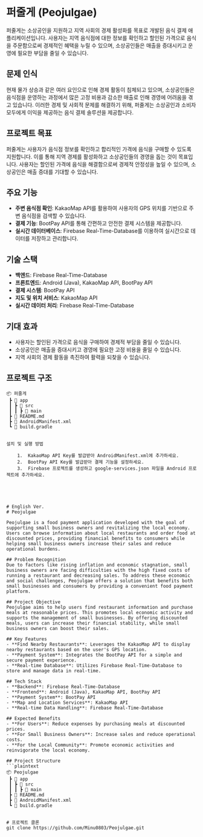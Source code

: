 # 퍼줄게 (Peojulgae)

퍼줄게는 소상공인을 지원하고 지역 사회의 경제 활성화를 목표로 개발된 음식 결제 애플리케이션입니다. 사용자는 지역 음식점에 대한 정보를 확인하고 할인된 가격으로 음식을 주문함으로써 경제적인 혜택을 누릴 수 있으며, 소상공인들은 매출을 증대시키고 운영에 필요한 부담을 줄일 수 있습니다.

## 문제 인식
현재 물가 상승과 같은 여러 요인으로 인해 경제 활동이 침체되고 있으며, 소상공인들은 음식점을 운영하는 과정에서 많은 고정 비용과 감소한 매출로 인해 경영에 어려움을 겪고 있습니다. 이러한 경제 및 사회적 문제를 해결하기 위해, 퍼줄게는 소상공인과 소비자 모두에게 이익을 제공하는 음식 결제 솔루션을 제공합니다.

## 프로젝트 목표
퍼줄게는 사용자가 음식점 정보를 확인하고 합리적인 가격에 음식을 구매할 수 있도록 지원합니다. 이를 통해 지역 경제를 활성화하고 소상공인들의 경영을 돕는 것이 목표입니다. 사용자는 할인된 가격에 음식을 해결함으로써 경제적 안정성을 높일 수 있으며, 소상공인은 매출 증대를 기대할 수 있습니다.

## 주요 기능
- **주변 음식점 확인**: KakaoMap API를 활용하여 사용자의 GPS 위치를 기반으로 주변 음식점을 검색할 수 있습니다.
- **결제 기능**: BootPay API를 통해 간편하고 안전한 결제 시스템을 제공합니다.
- **실시간 데이터베이스**: Firebase Real-Time-Database를 이용하여 실시간으로 데이터를 저장하고 관리합니다.

## 기술 스택
- **백엔드**: Firebase Real-Time-Database
- **프론트엔드**: Android (Java), KakaoMap API, BootPay API
- **결제 시스템**: BootPay API
- **지도 및 위치 서비스**: KakaoMap API
- **실시간 데이터 처리**: Firebase Real-Time-Database

## 기대 효과
- 사용자는 할인된 가격으로 음식을 구매하여 경제적 부담을 줄일 수 있습니다.
- 소상공인은 매출을 증대시키고 경영에 필요한 고정 비용을 줄일 수 있습니다.
- 지역 사회의 경제 활동을 촉진하여 활력을 되찾을 수 있습니다.

## 프로젝트 구조
```plaintext
📦 퍼줄게
 ┣ 📂 app
 ┃ ┣ 📂 src
 ┃ ┃ ┣ 📂 main
 ┣ 📄 README.md
 ┣ 📄 AndroidManifest.xml
 ┗ 📄 build.gradle


설치 및 실행 방법

	1.	KakaoMap API Key를 발급받아 AndroidManifest.xml에 추가하세요.
	2.	BootPay API Key를 발급받아 결제 기능을 설정하세요.
	3.	Firebase 프로젝트를 생성하고 google-services.json 파일을 Android 프로젝트에 추가하세요.





# English Ver.
# Peojulgae

Peojulgae is a food payment application developed with the goal of supporting small business owners and revitalizing the local economy. Users can browse information about local restaurants and order food at discounted prices, providing financial benefits to consumers while helping small business owners increase their sales and reduce operational burdens.

## Problem Recognition
Due to factors like rising inflation and economic stagnation, small business owners are facing difficulties with the high fixed costs of running a restaurant and decreasing sales. To address these economic and social challenges, Peojulgae offers a solution that benefits both small businesses and consumers by providing a convenient food payment platform.

## Project Objective
Peojulgae aims to help users find restaurant information and purchase meals at reasonable prices. This promotes local economic activity and supports the management of small businesses. By offering discounted meals, users can increase their financial stability, while small business owners can boost their sales.

## Key Features
- **Find Nearby Restaurants**: Leverages the KakaoMap API to display nearby restaurants based on the user's GPS location.
- **Payment System**: Integrates the BootPay API for a simple and secure payment experience.
- **Real-time Database**: Utilizes Firebase Real-Time-Database to store and manage data in real-time.

## Tech Stack
- **Backend**: Firebase Real-Time-Database
- **Frontend**: Android (Java), KakaoMap API, BootPay API
- **Payment System**: BootPay API
- **Map and Location Services**: KakaoMap API
- **Real-time Data Handling**: Firebase Real-Time-Database

## Expected Benefits
- **For Users**: Reduce expenses by purchasing meals at discounted prices.
- **For Small Business Owners**: Increase sales and reduce operational costs.
- **For the Local Community**: Promote economic activities and reinvigorate the local economy.

## Project Structure
```plaintext
📦 Peojulgae
 ┣ 📂 app
 ┃ ┣ 📂 src
 ┃ ┃ ┣ 📂 main
 ┣ 📄 README.md
 ┣ 📄 AndroidManifest.xml
 ┗ 📄 build.gradle


# 프로젝트 클론
git clone https://github.com/Minu0803/Peojulgae.git
